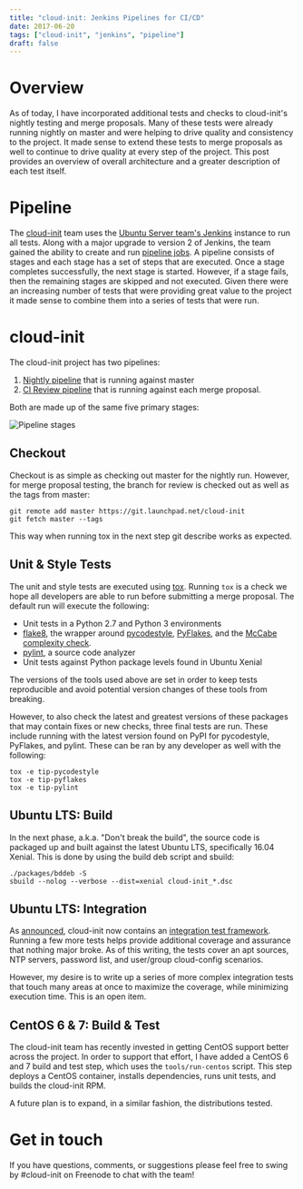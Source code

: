 ```yaml
---
title: "cloud-init: Jenkins Pipelines for CI/CD"
date: 2017-06-20
tags: ["cloud-init", "jenkins", "pipeline"]
draft: false
---
```


# Overview

As of today, I have incorporated additional tests and checks to cloud-init's nightly testing and merge proposals. Many of these tests were already running nightly on master and were helping to drive quality and consistency to the project. It made sense to extend these tests to merge proposals as well to continue to drive quality at every step of the project. This post provides an overview of overall architecture and a greater description of each test itself.

# Pipeline

The [cloud-init](https://cloud-init.io/) team uses the [Ubuntu Server team's Jenkins](https://jenkins.ubuntu.com/server/view/Cloud-init/) instance to run all tests. Along with a major upgrade to version 2 of Jenkins, the team gained the ability to create and run [pipeline jobs](https://jenkins.io/doc/book/pipeline/). A pipeline consists of stages and each stage has a set of steps that are executed. Once a stage completes successfully, the next stage is started. However, if a stage fails, then the remaining stages are skipped and not executed. Given there were an increasing number of tests that were providing great value to the project it made sense to combine them into a series of tests that were run.

# cloud-init

The cloud-init project has two pipelines:

1. [Nightly pipeline](https://jenkins.ubuntu.com/server/view/Cloud-init/job/cloud-init-ci-nightly/) that is running against master
1. [CI Review pipeline](https://jenkins.ubuntu.com/server/view/Cloud-init/job/cloud-init-ci/) that is running against each merge proposal.

Both are made up of the same five primary stages:

![Pipeline stages](/img/cloud-init/pipeline.png)

## Checkout

Checkout is as simple as checking out master for the nightly run. However, for merge proposal testing, the branch for review is checked out as well as the tags from master:

```shell
git remote add master https://git.launchpad.net/cloud-init
git fetch master --tags
```

This way when running tox in the next step git describe works as expected.

## Unit & Style Tests

The unit and style tests are executed using [tox](https://tox.readthedocs.io/en/latest/). Running `tox` is a check we hope all developers are able to run before submitting a merge proposal. The default run will execute the following:

* Unit tests in a Python 2.7 and Python 3 environments
* [flake8](http://flake8.pycqa.org/en/latest/), the wrapper around [pycodestyle](https://pypi.python.org/pypi/pycodestyle), [PyFlakes](https://pypi.python.org/pypi/pyflakes), and the [McCabe complexity check](https://pypi.python.org/pypi/mccabe).
* [pylint](https://www.pylint.org/), a source code analyzer
* Unit tests against Python package levels found in Ubuntu Xenial

The versions of the tools used above are set in order to keep tests reproducible and avoid potential version changes of these tools from breaking.

However, to also check the latest and greatest versions of these packages that may contain fixes or new checks, three final tests are run. These include running with the latest version found on PyPI for pycodestyle, PyFlakes, and pylint. These can be ran by any developer as well with the following:

```shell
tox -e tip-pycodestyle
tox -e tip-pyflakes
tox -e tip-pylint
```

## Ubuntu LTS: Build

In the next phase, a.k.a. "Don't break the build", the source code is packaged up and built against the latest Ubuntu LTS, specifically 16.04 Xenial. This is done by using the build deb script and sbuild:

```shell
./packages/bddeb -S
sbuild --nolog --verbose --dist=xenial cloud-init_*.dsc
```

## Ubuntu LTS: Integration

As [announced](https://lists.launchpad.net/cloud-init/msg00058.html), cloud-init now contains an [integration test framework](https://cloudinit.readthedocs.io/en/latest/topics/tests.html). Running a few more tests helps provide additional coverage and assurance that nothing major broke. As of this writing, the tests cover an apt sources, NTP servers, password list, and user/group cloud-config scenarios.

However, my desire is to write up a series of more complex integration tests that touch many areas at once to maximize the coverage, while minimizing execution time. This is an open item.

## CentOS 6 & 7: Build & Test

The cloud-init team has recently invested in getting CentOS support better across the project. In order to support that effort, I have added a CentOS 6 and 7 build and test step, which uses the `tools/run-centos` script. This step deploys a CentOS container, installs dependencies, runs unit tests, and builds the cloud-init RPM.

A future plan is to expand, in a similar fashion, the distributions tested.

# Get in touch

If you have questions, comments, or suggestions please feel free to swing by #cloud-init on Freenode to chat with the team!
